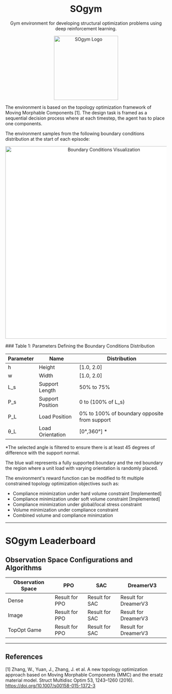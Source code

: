 <h1 align="center">SOgym</h1>
<p align="center">
  Gym environment for developing structural optimization problems using deep reinforcement learning.
</p>
<p align="center">
  <img src="https://raw.githubusercontent.com/ThomasRochefortB/sogym_v2/alternative/docs/SOGYM_LOGO.png?token=GHSAT0AAAAAACRL6NQKA4ESORH7WSD22RDGZRHZR2A" alt="SOgym Logo" width="200"/>
</p>

The environment is based on the topology optimization framework of Moving Morphable Components [1]. The design task is framed as a sequential decision process where at each timestep, the agent has to place one components.

The environment samples from the following boundary conditions distribution at the start of each episode:

<p align="center">
  <img src="https://raw.githubusercontent.com/ThomasRochefortB/sogym_v2/alternative/docs/BCs.png?token=GHSAT0AAAAAACRL6NQLAMKHI6OULSADK4QAZRH2MSA" alt="Boundary Conditions Visualization" style="background-color:white; display: block; margin: auto;" width="600"/>
</p>
### Table 1: Parameters Defining the Boundary Conditions Distribution

| Parameter | Name            | Distribution                      |
|-----------|-----------------|-----------------------------------|
| h         | Height          | [1.0, 2.0]                        |
| w         | Width           | [1.0, 2.0]                        |
| L_s       | Support Length  | 50% to 75%                        |
| P_s       | Support Position| 0 to (100% of L_s)                |
| P_L       | Load Position   | 0% to 100% of boundary opposite from support |
| θ_L       | Load Orientation| [0°,360°] *                       |

*The selected angle is filtered to ensure there is at least 45 degrees of difference with the support normal.


The blue wall represents a fully supported boundary and the red boundary the region where a unit load with varying orientation is randomly placed.

The environment's reward function can be modified to fit multiple constrained topology optimization objectives such as:

* Compliance minimization under hard volume constraint [Implemented]
* Compliance minimization under soft volume constraint [Implemented]
* Compliance minimization under global/local stress constraint
* Volume minimization under compliance constraint
* Combined volume and compliance minimzation



---
# SOgym Leaderboard

## Observation Space Configurations and Algorithms

| Observation Space | PPO           | SAC           | DreamerV3     |
|-------------------|---------------|---------------|---------------|
| Dense             | Result for PPO| Result for SAC| Result for DreamerV3|
| Image             | Result for PPO| Result for SAC| Result for DreamerV3|
| TopOpt Game       | Result for PPO| Result for SAC| Result for DreamerV3|



---
## References
[1] Zhang, W., Yuan, J., Zhang, J. et al. A new topology optimization approach based on Moving Morphable Components (MMC) and the ersatz material model. Struct Multidisc Optim 53, 1243–1260 (2016). https://doi.org/10.1007/s00158-015-1372-3
